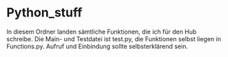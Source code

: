 Python_stuff
============
In diesem Ordner landen sämtliche Funktionen, die ich für den Hub schreibe. Die
Main- und Testdatei ist test.py, die Funktionen selbst liegen in Functions.py. 
Aufruf und Einbindung sollte selbsterklärend sein.
